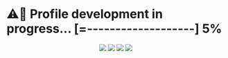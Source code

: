 <!--
### Hi there 👋
**caesarmario/caesarmario** is a ✨ _special_ ✨ repository because its `README.md` (this file) appears on your GitHub profile.
Here are some ideas to get you started: -->

# ⚠🔧 Profile development in progress... [=-------------------] 5%

<p align="center">
  <img src="https://road-to-kaggle-grandmaster.vercel.app/api/badges/caesarmario/competition/light" />
  <img src="https://road-to-kaggle-grandmaster.vercel.app/api/badges/caesarmario/dataset/light" />
  <img src="https://road-to-kaggle-grandmaster.vercel.app/api/badges/caesarmario/notebook/light" />
  <img src="https://road-to-kaggle-grandmaster.vercel.app/api/badges/caesarmario/discussion/light" />
</p>
